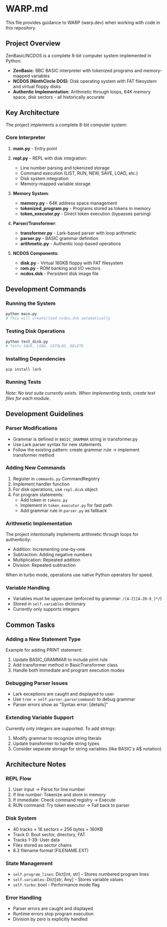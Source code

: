 # WARP.md

This file provides guidance to WARP (warp.dev) when working with code in this repository.

## Project Overview

ZenBasic/NCDOS is a complete 8-bit computer system implemented in Python:
- **ZenBasic**: BBC BASIC interpreter with tokenized programs and memory-mapped variables
- **NCDOS (NinthCircle DOS)**: Disk operating system with FAT filesystem and virtual floppy disks
- **Authentic Implementation**: Arithmetic through loops, 64K memory space, disk sectors - all historically accurate

## Key Architecture

The project implements a complete 8-bit computer system:

### Core Interpreter
1. **main.py** - Entry point
2. **repl.py** - REPL with disk integration:
   - Line number parsing and tokenized storage
   - Command execution (LIST, RUN, NEW, SAVE, LOAD, etc.)
   - Disk system integration
   - Memory-mapped variable storage

3. **Memory System**:
   - **memory.py** - 64K address space management
   - **tokenized_program.py** - Programs stored as tokens in memory
   - **token_executor.py** - Direct token execution (bypasses parsing)

4. **Parser/Transformer**:
   - **transformer.py** - Lark-based parser with loop arithmetic
   - **parser.py** - BASIC grammar definition
   - **arithmetic.py** - Authentic loop-based operations

5. **NCDOS Components**:
   - **disk.py** - Virtual 160KB floppy with FAT filesystem
   - **rom.py** - ROM banking and I/O vectors
   - **ncdos.dsk** - Persistent disk image file

## Development Commands

### Running the System
```bash
python main.py
# This will create/load ncdos.dsk automatically
```

### Testing Disk Operations
```bash
python test_disk.py
# Tests SAVE, LOAD, CATALOG, DELETE
```

### Installing Dependencies
```bash
pip install lark
```

### Running Tests
*Note: No test suite currently exists. When implementing tests, create test files for each module.*

## Development Guidelines

### Parser Modifications
- Grammar is defined in `BASIC_GRAMMAR` string in transformer.py
- Use Lark parser syntax for new statements
- Follow the existing pattern: create grammar rule → implement transformer method

### Adding New Commands
1. Register in `commands.py` CommandRegistry
2. Implement handler function
3. For disk operations, use `repl.disk` object
4. For program statements:
   - Add token in `tokens.py`
   - Implement in `token_executor.py` for fast path
   - Add grammar rule in `parser.py` as fallback

### Arithmetic Implementation
The project intentionally implements arithmetic through loops for authenticity:
- Addition: Incrementing one-by-one
- Subtraction: Adding negative numbers
- Multiplication: Repeated addition
- Division: Repeated subtraction

When in turbo mode, operations use native Python operators for speed.

### Variable Handling
- Variables must be uppercase (enforced by grammar: `/[A-Z][A-Z0-9_]*/`)
- Stored in `self.variables` dictionary
- Currently only supports integers

## Common Tasks

### Adding a New Statement Type
Example for adding PRINT statement:
1. Update BASIC_GRAMMAR to include print rule
2. Add transformer method in BasicTransformer class
3. Handle both immediate and program execution modes

### Debugging Parser Issues
- Lark exceptions are caught and displayed to user
- Use `tree = self.parser.parse(command)` to debug grammar
- Parser errors show as "Syntax error: [details]"

### Extending Variable Support
Currently only integers are supported. To add strings:
1. Modify grammar to recognize string literals
2. Update transformer to handle string types
3. Consider separate storage for string variables (like BASIC's A$ notation)

## Architecture Notes

### REPL Flow
1. User input → Parse for line number
2. If line number: Tokenize and store in memory
3. If immediate: Check command registry → Execute
4. RUN command: Try token executor → Fall back to parser

### Disk System
- 40 tracks × 16 sectors × 256 bytes = 160KB
- Track 0: Boot sector, directory, FAT
- Tracks 1-39: User data
- Files stored as sector chains
- 8.3 filename format (FILENAME.EXT)

### State Management
- `self.program_lines`: Dict[int, str] - Stores numbered program lines
- `self.variables`: Dict[str, Any] - Stores variable values
- `self.turbo`: bool - Performance mode flag

### Error Handling
- Parser errors are caught and displayed
- Runtime errors stop program execution
- Division by zero is explicitly handled
